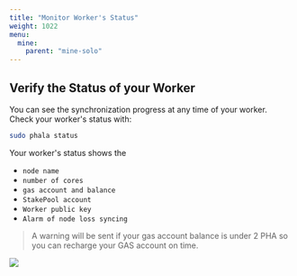 ```yaml
---
title: "Monitor Worker's Status"
weight: 1022
menu:
  mine:
    parent: "mine-solo"
---
```



## Verify the Status of your Worker

You can see the synchronization progress at any time of your worker.
Check your worker's status with:

```bash
sudo phala status
```

Your worker's status shows the
* `node name`
* `number of cores`
* `gas account and balance`
* `StakePool account`
* `Worker public key`
* `Alarm of node loss syncing`

> A warning will be sent if your gas account balance is under 2 PHA so you can recharge your GAS account on time.

![](/images/docs/khala-mining/2-3-1.png)
